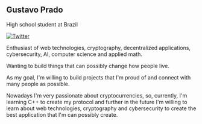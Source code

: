 ## Gustavo Prado

High school student at Brazil

[![Twitter](https://img.shields.io/badge/twitter-%231DA1F2.svg?style=for-the-badge&logo=Twitter&logoColor=white)](https://twitter.com/gusta0604)

Enthusiast of web technologies, cryptography, decentralized applications, cybersecurity, AI, computer science and applied math.

Wanting to build things that can possibly change how people live.

As my goal, I'm willing to build projects that I'm proud of and connect with many people as possible.

Nowadays I'm very passionate about cryptocurrencies, so, currently, I'm learning C++ to create my protocol and further in the future I'm willing to learn about web technologies, cryptography and cybersecurity to create the best application that I'm can possibly create.
